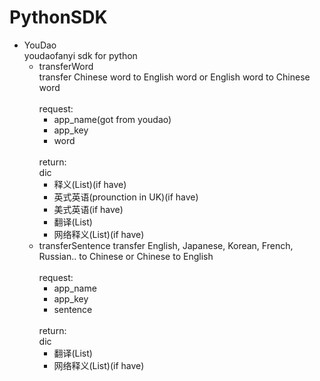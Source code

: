 # PythonSDK
- YouDao<br>
  youdaofanyi sdk for python
  - transferWord<br>
    transfer Chinese word to English word  or English word  to Chinese word <br><br>
      request:
          <ul>
          <li>app_name(got from youdao)</li>
          <li>app_key</li>
          <li>word</li>
          </ul>
            <br>
      return:<br>
          dic
          <ul>
            <li>释义(List)(if have)</li>
            <li>英式英语(prounction in UK)(if have)</li>
            <li>美式英语(if have)</li>
            <li>翻译(List)</li>
            <li>网络释义(List)(if have)</li>
          </ul>
  - transferSentence
    transfer English, Japanese, Korean, French, Russian.. to Chinese or Chinese to English<br><br>
      request:<br>
          <ul>
          <li>app_name</li>
          <li>app_key</li>
          <li>sentence</li>
          </ul>
      <br>
      return:<br>
          dic
            <ul>
            <li>翻译(List)</li>
            <li>网络释义(List)(if have)</li>
            </ul>
